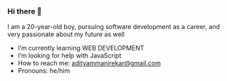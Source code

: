 ### Hi there 👋

I am a 20-year-old boy, pursuing software development as a career, and very passionate about my future as well

-  I’m currently learning WEB DEVELOPMENT
-  I’m looking for help with JavaScript
-  How to reach me: adityammanjrekar@gmail.com
-  Pronouns: he/him
